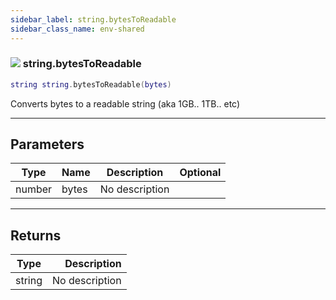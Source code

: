 ```yaml
---
sidebar_label: string.bytesToReadable
sidebar_class_name: env-shared
---
```


### ![](/img/wiki/shared.png) string.bytesToReadable

```lua
string string.bytesToReadable(bytes)
```

Converts bytes to a readable string (aka 1GB.. 1TB.. etc)<br/>

-----------------
## Parameters

| Type   | Name | Description | Optional |
| ------ | ---- | ----------- | -------: |
| number | bytes | No description |   |

-----------------
## Returns

| Type   | Description |
| ------ | ----------: |
| string | No description |

